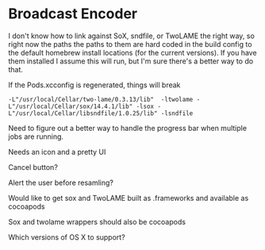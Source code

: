 # Broadcast Encoder

I don't know how to link against SoX, sndfile, or TwoLAME the right way, 
so right now the paths the paths to them are hard coded in the build config
to the default homebrew install locations (for the current versions). If
you have them installed I assume this will run, but I'm sure there's a 
better way to do that.

If the Pods.xcconfig is regenerated, things will break

    -L"/usr/local/Cellar/two-lame/0.3.13/lib"  -ltwolame -L"/usr/local/Cellar/sox/14.4.1/lib" -lsox -L"/usr/local/Cellar/libsndfile/1.0.25/lib" -lsndfile

Need to figure out a better way to handle the progress bar when multiple
jobs are running.

Needs an icon and a pretty UI

Cancel button?

Alert the user before resamling?

Would like to get sox and TwoLAME built as .frameworks and available as cocoapods

Sox and twolame wrappers should also be cocoapods

Which versions of OS X to support?
